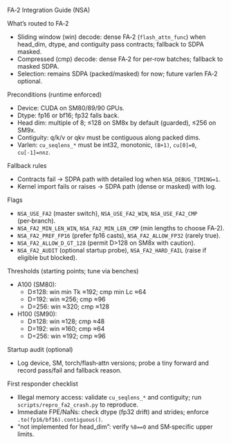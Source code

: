 FA‑2 Integration Guide (NSA)

What’s routed to FA‑2
- Sliding window (win) decode: dense FA‑2 (`flash_attn_func`) when head_dim, dtype, and contiguity pass contracts; fallback to SDPA masked.
- Compressed (cmp) decode: dense FA‑2 for per‑row batches; fallback to masked SDPA.
- Selection: remains SDPA (packed/masked) for now; future varlen FA‑2 optional.

Preconditions (runtime enforced)
- Device: CUDA on SM80/89/90 GPUs.
- Dtype: fp16 or bf16; fp32 falls back.
- Head dim: multiple of 8; ≤128 on SM8x by default (guarded), ≤256 on SM9x.
- Contiguity: q/k/v or qkv must be contiguous along packed dims.
- Varlen: `cu_seqlens_*` must be int32, monotonic, `(B+1)`, `cu[0]=0`, `cu[-1]=nnz`.

Fallback rules
- Contracts fail → SDPA path with detailed log when `NSA_DEBUG_TIMING=1`.
- Kernel import fails or raises → SDPA path (dense or masked) with log.

Flags
- `NSA_USE_FA2` (master switch), `NSA_USE_FA2_WIN`, `NSA_USE_FA2_CMP` (per‑branch).
- `NSA_FA2_MIN_LEN_WIN`, `NSA_FA2_MIN_LEN_CMP` (min lengths to choose FA‑2).
- `NSA_FA2_PREF_FP16` (prefer fp16 casts), `NSA_FA2_ALLOW_FP32` (rarely true).
- `NSA_FA2_ALLOW_D_GT_128` (permit D>128 on SM8x with caution).
- `NSA_FA2_AUDIT` (optional startup probe), `NSA_FA2_HARD_FAIL` (raise if eligible but blocked).

Thresholds (starting points; tune via benches)
- A100 (SM80):
  - D≤128: win min Tk ≈192; cmp min Lc ≈64
  - D=192: win ≈256; cmp ≈96
  - D=256: win ≈320; cmp ≈128
- H100 (SM90):
  - D≤128: win ≈128; cmp ≈48
  - D=192: win ≈160; cmp ≈64
  - D=256: win ≈192; cmp ≈96

Startup audit (optional)
- Log device, SM, torch/flash‑attn versions; probe a tiny forward and record pass/fail and fallback reason.

First responder checklist
- Illegal memory access: validate `cu_seqlens_*` and contiguity; run `scripts/repro_fa2_crash.py` to reproduce.
- Immediate FPE/NaNs: check dtype (fp32 drift) and strides; enforce `.to(fp16/bf16).contiguous()`.
- “not implemented for head_dim”: verify `%8==0` and SM‑specific upper limits.
